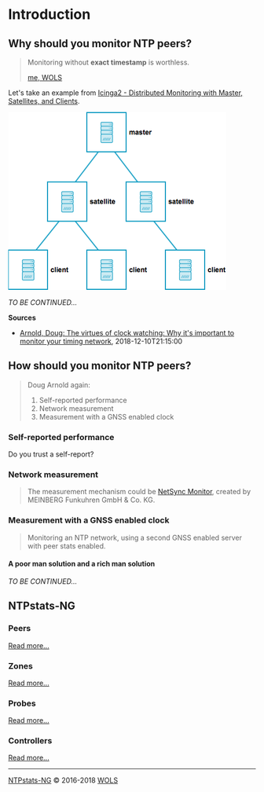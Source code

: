 # Introduction <a id="module_ntpstatsng_introduction"></a>

## Why should you monitor NTP peers?

> Monitoring without **exact timestamp** is worthless.
>
> [me, WOLS](https://github.com/wols)

Let's take an example from [Icinga2 - Distributed Monitoring with Master, Satellites, and Clients](https://icinga.com/docs/icinga2/latest/doc/06-distributed-monitoring/).

![icinga2_distributed_roles](images/icinga2_distributed_roles.png)

*TO BE CONTINUED...*

**Sources**

* [Arnold, Doug: The virtues of clock watching: Why it's important to monitor your timing network](https://blog.meinbergglobal.com/2018/05/10/the-virtues-of-clock-watching-why-its-important-to-monitor-your-timing-network/), 2018-12-10T21:15:00

## How should you monitor NTP peers?

> Doug Arnold again:
>
> 1. Self-reported performance
> 2. Network measurement
> 3. Measurement with a GNSS enabled clock

### Self-reported performance

Do you trust a self-report?

### Network measurement

> The measurement mechanism could be [NetSync Monitor](https://www.meinbergglobal.com/english/news/optimize-network-synchronization-with-the-netsync-monitor.htm), created by MEINBERG Funkuhren GmbH &amp; Co. KG.

### Measurement with a GNSS enabled clock

> Monitoring an NTP network, using a second GNSS enabled server with peer stats enabled.

#### A poor man solution and a rich man solution

*TO BE CONTINUED...*

## NTPstats-NG

### Peers

[Read more...](11-Peers.md#module_ntpstatsng_peers)

### Zones

[Read more...](12-Zones.md#module_ntpstatsng_zones)

### Probes

[Read more...](13-Probes.md#module_ntpstatsng_probes)

### Controllers

[Read more...](14-Controllers.md#module_ntpstatsng_controllers)

----

[NTPstats-NG](/icingaweb2/doc/module/toc?moduleName=ntpstatsng) &#169; 2016-2018 [WOLS](https://github.com/wols/icingaweb2-module-ntpstatsng)
